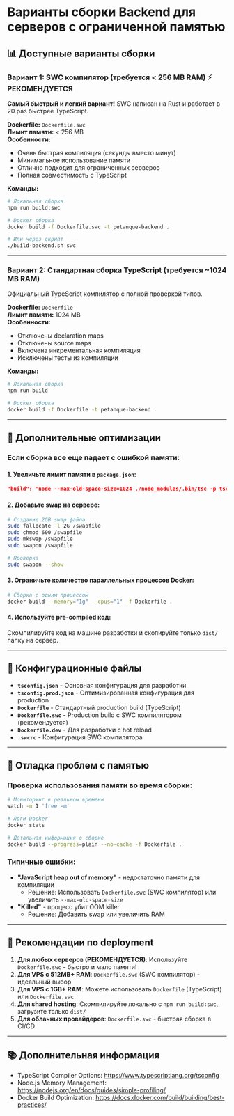 # Варианты сборки Backend для серверов с ограниченной памятью

## 📊 Доступные варианты сборки

### Вариант 1: SWC компилятор (требуется < 256 MB RAM) ⚡ РЕКОМЕНДУЕТСЯ

**Самый быстрый и легкий вариант!** SWC написан на Rust и работает в 20 раз быстрее TypeScript.

**Dockerfile:** `Dockerfile.swc`  
**Лимит памяти:** < 256 MB  
**Особенности:**

- Очень быстрая компиляция (секунды вместо минут)
- Минимальное использование памяти
- Отлично подходит для ограниченных серверов
- Полная совместимость с TypeScript

**Команды:**

```bash
# Локальная сборка
npm run build:swc

# Docker сборка
docker build -f Dockerfile.swc -t petanque-backend .

# Или через скрипт
./build-backend.sh swc
```

---

### Вариант 2: Стандартная сборка TypeScript (требуется ~1024 MB RAM)

Официальный TypeScript компилятор с полной проверкой типов.

**Dockerfile:** `Dockerfile`  
**Лимит памяти:** 1024 MB  
**Особенности:**

- Отключены declaration maps
- Отключены source maps
- Включена инкрементальная компиляция
- Исключены тесты из компиляции

**Команды:**

```bash
# Локальная сборка
npm run build

# Docker сборка
docker build -f Dockerfile -t petanque-backend .
```

---

## 🔧 Дополнительные оптимизации

### Если сборка все еще падает с ошибкой памяти:

#### 1. Увеличьте лимит памяти в `package.json`:

```json
"build": "node --max-old-space-size=1024 ./node_modules/.bin/tsc -p tsconfig.prod.json"
```

#### 2. Добавьте swap на сервере:

```bash
# Создание 2GB swap файла
sudo fallocate -l 2G /swapfile
sudo chmod 600 /swapfile
sudo mkswap /swapfile
sudo swapon /swapfile

# Проверка
sudo swapon --show
```

#### 3. Ограничьте количество параллельных процессов Docker:

```bash
# Сборка с одним процессом
docker build --memory="1g" --cpus="1" -f Dockerfile .
```

#### 4. Используйте pre-compiled код:

Скомпилируйте код на машине разработки и скопируйте только `dist/` папку на сервер.

---

## 📝 Конфигурационные файлы

- **`tsconfig.json`** - Основная конфигурация для разработки
- **`tsconfig.prod.json`** - Оптимизированная конфигурация для production
- **`Dockerfile`** - Стандартный production build (TypeScript)
- **`Dockerfile.swc`** - Production build с SWC компилятором (рекомендуется)
- **`Dockerfile.dev`** - Для разработки с hot reload
- **`.swcrc`** - Конфигурация SWC компилятора

---

## 🐛 Отладка проблем с памятью

### Проверка использования памяти во время сборки:

```bash
# Мониторинг в реальном времени
watch -n 1 'free -m'

# Логи Docker
docker stats

# Детальная информация о сборке
docker build --progress=plain --no-cache -f Dockerfile .
```

### Типичные ошибки:

- **"JavaScript heap out of memory"** - недостаточно памяти для компиляции
  - Решение: Использовать `Dockerfile.swc` (SWC компилятор) или увеличить `--max-old-space-size`
- **"Killed"** - процесс убит OOM killer
  - Решение: Добавить swap или увеличить RAM

---

## 🚀 Рекомендации по deployment

1. **Для любых серверов (РЕКОМЕНДУЕТСЯ)**: Используйте `Dockerfile.swc` - быстро и мало памяти!
2. **Для VPS с 512MB+ RAM**: `Dockerfile.swc` (SWC компилятор) - идеальный выбор
3. **Для VPS с 1GB+ RAM**: Можете использовать `Dockerfile` (TypeScript) или `Dockerfile.swc`
4. **Для shared hosting**: Скомпилируйте локально с `npm run build:swc`, загрузите только `dist/`
5. **Для облачных провайдеров**: `Dockerfile.swc` - быстрая сборка в CI/CD

---

## 📚 Дополнительная информация

- TypeScript Compiler Options: https://www.typescriptlang.org/tsconfig
- Node.js Memory Management: https://nodejs.org/en/docs/guides/simple-profiling/
- Docker Build Optimization: https://docs.docker.com/build/building/best-practices/

